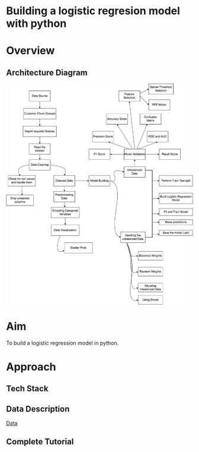 # Building a logistic regresion model with python

# Overview 

## Architecture Diagram
<img src="architecture_diagram.png">

# Aim
To build a logistic regression model in python.

# Approach

## Tech Stack

## Data Description
[Data](https://github.com/diegovillatoromx/logistic_regresion_model/blob/main/Data/data_regression.csv)
## Complete Tutorial
